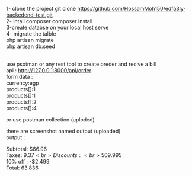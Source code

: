 1- clone the project 
        git clone https://github.com/HossamMoh150/edfa3ly-backedend-test.git
        <br>
2- intall composer 
        composer install
               <br>
3-create databse on your local host serve 
       <br>
4- migrate the talble 
       <br>
        php artisan migrate
               <br>
        php artisan db:seed       
               <br>

use psotman or any rest tool to create oreder and recive a bill       <br>
        api : http://127.0.0.1:8000/api/order       <br>
        form data :       <br>
            currency:egp       <br>
            products[]:1       <br>
            products[]:1       <br>
            products[]:2       <br>
            products[]:4       <br>

or use postman collection (uploded)        <br>

there are screenshot named output (uploaded)<br>
output :<br>

Subtotal: $66.96<br>
Taxes: $9.37<br>
Discounts:<br>
50% off : -$9.995<br>
10% off : -$2.499<br>
Total: 63.836<br>
